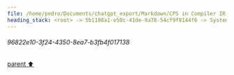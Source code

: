 ```yaml
---
file: /home/pedro/Documents/chatgpt_export/Markdown/CPS in Compiler IR.md
heading_stack: <root> -> 5b1188a1-e50c-41de-9a78-54cf9f8144f6 -> System -> 96822e10-3f24-4350-8ea7-b3fb4f017138
---
```

###### 96822e10-3f24-4350-8ea7-b3fb4f017138
[parent ⬆️](#5b1188a1-e50c-41de-9a78-54cf9f8144f6)
